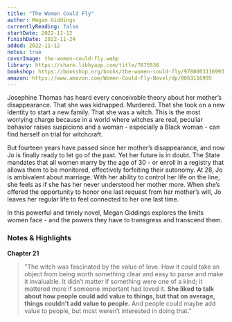 ```yaml
---
title: "The Women Could Fly"
author: Megan Giddings
currentlyReading: false
startDate: 2022-11-12
finishDate: 2022-11-24
added: 2022-11-12
notes: true
coverImage: the-women-could-fly.webp
library: https://share.libbyapp.com/title/7675536
bookshop: https://bookshop.org/books/the-women-could-fly/9780063116993
amazon: https://www.amazon.com/Women-Could-Fly-Novel/dp/0063116995
---
```


Josephine Thomas has heard every conceivable theory about her mother’s disappearance. That she was kidnapped. Murdered. That she took on a new identity to start a new family. That she was a witch. This is the most worrying charge because in a world where witches are real, peculiar behavior raises suspicions and a woman - especially a Black woman - can find herself on trial for witchcraft.

But fourteen years have passed since her mother’s disappearance, and now Jo is finally ready to let go of the past. Yet her future is in doubt. The State mandates that all women marry by the age of 30 - or enroll in a registry that allows them to be monitored, effectively forfeiting their autonomy. At 28, Jo is ambivalent about marriage. With her ability to control her life on the line, she feels as if she has her never understood her mother more. When she’s offered the opportunity to honor one last request from her mother’s will, Jo leaves her regular life to feel connected to her one last time.

In this powerful and timely novel, Megan Giddings explores the limits women face - and the powers they have to transgress and transcend them.

### Notes & Highlights
**Chapter 21**
> "The witch was fascinated by the value of love. How it could take an object from being worth something clear and easy to parse and make it invaluable. It didn’t matter if something were one of a kind; it mattered more if someone important had loved it. **She liked to talk about how people could add value to things, but that on average, things couldn’t add value to people.** And people could maybe add value to people, but most weren’t interested in doing that."
